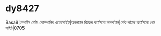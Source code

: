 # dy8427
Basa8|স্পোর্টস বেটিং কোম্পানির ওয়েবসাইট|অনলাইন রিয়েল ক্যাসিনো অনলাইন|বেস্ট লাইভ ক্যাসিনো গেম সাইট|0705

